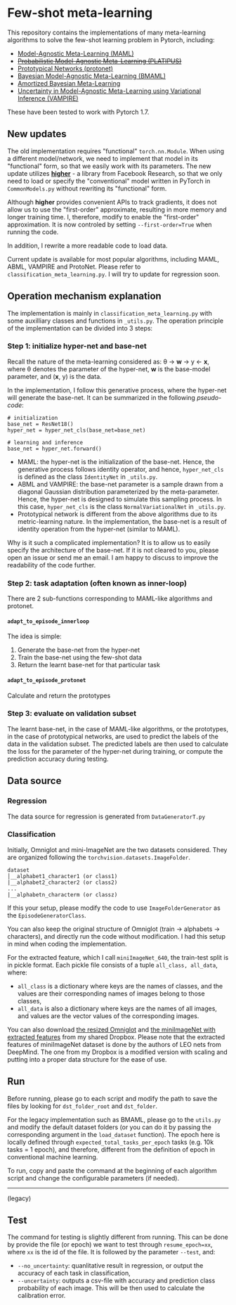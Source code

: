 # Few-shot meta-learning
This repository contains the implementations of many meta-learning algorithms to solve the few-shot learning problem in Pytorch, including:
- [Model-Agnostic Meta-Learning (MAML)](http://proceedings.mlr.press/v70/finn17a/finn17a.pdf)
- ~~[Probabilistic Model-Agnostic Meta-Learning (PLATIPUS)](https://papers.nips.cc/paper/8161-probabilistic-model-agnostic-meta-learning.pdf)~~
- [Prototypical Networks (protonet)](http://papers.nips.cc/paper/6996-prototypical-networks-for-few-shot-learning.pdf)
- [Bayesian Model-Agnostic Meta-Learning (BMAML)](https://papers.nips.cc/paper/7963-bayesian-model-agnostic-meta-learning.pdf)
- [Amortized Bayesian Meta-Learning](https://openreview.net/pdf?id=rkgpy3C5tX)
- [Uncertainty in Model-Agnostic Meta-Learning using Variational Inference (VAMPIRE)](http://openaccess.thecvf.com/content_WACV_2020/papers/Nguyen_Uncertainty_in_Model-Agnostic_Meta-Learning_using_Variational_Inference_WACV_2020_paper.pdf)

These have been tested to work with Pytorch 1.7.

## New updates
The old implementation requires "functional" `torch.nn.Module`. When using a different model/network, we need to implement that model in its "functional" form, so that we easily work with its parameters. The new update utilizes <b>[higher](https://github.com/facebookresearch/higher)</b> - a library from Facebook Research, so that we only need to load or specify the "conventional" model written in PyTorch in `CommonModels.py` without rewriting its "functional" form.

Although <b>higher</b> provides convenient APIs to track gradients, it does not allow us to use the "first-order" approximate, resulting in more memory and longer training time. I, therefore, modify to enable the "first-order" approximation. It is now controled by setting `--first-order=True` when running the code.

In addition, I rewrite a more readable code to load data.

Current update is available for most popular algorithms, including MAML, ABML, VAMPIRE and ProtoNet. Please refer to `classification_meta_learning.py`. I will try to update for regression soon.

## Operation mechanism explanation
The implementation is mainly in `classification_meta_learning.py` with some auxilliary classes and functions in `_utils.py`. The operation principle of the implementation can be divided into 3 steps:

### Step 1: initialize hyper-net and base-net
Recall the nature of the meta-learning considered as: &theta; &rarr; __w__ &rarr; y &larr; __x__, where &theta; denotes the parameter of the hyper-net, __w__ is the base-model parameter, and (__x__, y) is the data.

In the implementation, I follow this generative process, where the hyper-net will generate the base-net. It can be summarized in the following _pseudo-code_:

```
# initialization
base_net = ResNet18()
hyper_net = hyper_net_cls(base_net=base_net)

# learning and inference
base_net = hyper_net.forward()
```
- MAML: the hyper-net is the initialization of the base-net. Hence, the generative process follows identity operator, and hence, `hyper_net_cls` is defined as the class `IdentityNet` in `_utils.py`.
- ABML and VAMPIRE: the base-net parameter is a sample drawn from a diagonal Gaussian distribution parameterized by the meta-parameter. Hence, the hyper-net is designed to simulate this sampling process. In this case, `hyper_net_cls` is the class `NormalVariationalNet` in `_utils.py`.
- Prototypical network is different from the above algorithms due to its metric-learning nature. In the implementation, the base-net is a result of identity operation from the hyper-net (similar to MAML).

Why is it such a complicated implementation? It is to allow us to easily specify the architecture of the base-net. If it is not cleared to you, please open an issue or send me an email. I am happy to discuss to improve the readability of the code further.

### Step 2: task adaptation (often known as inner-loop)
There are 2 sub-functions corresponding to MAML-like algorithms and protonet.

#### `adapt_to_episode_innerloop`
The idea is simple:
1. Generate the base-net from the hyper-net
2. Train the base-net using the few-shot data
3. Return the learnt base-net for that particular task

#### `adapt_to_episode_protonet`
Calculate and return the prototypes

### Step 3: evaluate on validation subset
The learnt base-net, in the case of MAML-like algorithms, or the prototypes, in the case of prototypical networks, are used to predict the labels of the data in the validation subset. The predicted labels are then used to calculate the loss for the parameter of the hyper-net during training, or compute the prediction accuracy during testing.

## Data source
### Regression
The data source for regression is generated from `DataGeneratorT.py`

### Classification
Initially, Omniglot and mini-ImageNet are the two datasets considered. They are organized following the `torchvision.datasets.ImageFolder`.
```
dataset
│__alphabet1_character1 (or class1)
|__alphabet2_character2 (or class2)
...
|__alphabetn_characterm (or classz)
```
If this your setup, please modify the code to use `ImageFolderGenerator` as the `EpisodeGeneratorClass`.

You can also keep the original structure of Omniglot (train -> alphabets -> characters), and directly run the code without modification. I had this setup in mind when coding the implementation.

For the extracted feature, which I call `miniImageNet_640`, the train-test split is in pickle format. Each pickle file consists of a tuple `all_class, all_data`, where:
- `all_class` is a dictionary where keys are the names of classes, and the values are their corresponding names of images belong to those classes,
- `all_data` is also a dictionary where keys are the names of all images, and values are the vector values of the corresponding images.

You can also download [the resized Omniglot](https://www.dropbox.com/s/w1do3wi0wzzo4jw/omniglot.zip?dl=0) and [the miniImageNet with extracted features](https://www.dropbox.com/s/z48ioy2s2bjbu93/miniImageNet_640.zip?dl=0) from my shared Dropbox. Please note that the extracted features of miniImageNet dataset is done by the authors of LEO nets from DeepMind. The one from my Dropbox is a modified version with scaling and putting into a proper data structure for the ease of use.

## Run
Before running, please go to each script and modify the path to save the files by looking for `dst_folder_root` and `dst_folder`.

For the legacy implementation such as BMAML, please go to the `utils.py` and modify the default dataset folders (or you can do it by passing the corresponding argument in the `load_dataset` function). The epoch here is locally defined through `expected_total_tasks_per_epoch` tasks (e.g. 10k tasks = 1 epoch), and therefore, different from the definition of epoch in conventional machine learning.

To run, copy and paste the command at the beginning of each algorithm script and change the configurable parameters (if needed).

---
(legacy)

## Test
The command for testing is slightly different from running. This can be done by provide the file (or epoch) we want to test through `resume_epoch=xx`, where `xx` is the id of the file. It is followed by the parameter `--test`, and:
- `--no_uncertainty`: quanlitative result in regression, or output the accuracy of each task in classification,
- `--uncertainty`: outputs a csv-file with accuracy and prediction class probability of each image. This will be then used to calculate the calibration error.
